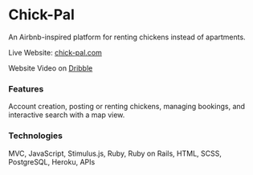 # Chick-Pal 
An Airbnb-inspired platform for renting chickens instead of apartments. 
 
Live Website: [chick-pal.com](https://chick-pal.herokuapp.com) 
 
Website Video on [Dribble](https://dribbble.com/shots/22382251-Chick-Pal-Rent-Chickens) 
 
### Features 
Account creation, posting or renting chickens, managing bookings, and interactive search with a map view. 
 
### Technologies 
MVC, JavaScript, Stimulus.js, Ruby, Ruby on Rails, HTML, SCSS, PostgreSQL, Heroku, APIs 
  
